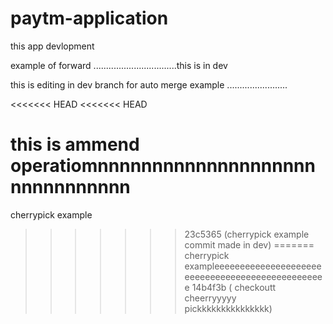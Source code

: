 # paytm-application
this app devlopment


example of forward .................................this is in dev

this is editing in dev branch for auto merge example ........................

<<<<<<< HEAD
<<<<<<< HEAD



this is ammend operatiomnnnnnnnnnnnnnnnnnnnnnnnnnnnnnnn
=======
cherrypick example
>>>>>>> 23c5365 (cherrypick example commit made in dev)
=======
cherrypick exampleeeeeeeeeeeeeeeeeeeeeeeeeeeeeeeeeeeeeeeeeeeeeeeee
>>>>>>> 14b4f3b ( checkoutt cheerryyyyy pickkkkkkkkkkkkkkk)

